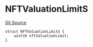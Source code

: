 # NFTValuationLimitS
[Git Source](https://github.com/thrackle-io/rules-engine/blob/6d65728d4e93813016499a87fe04f8385b777100/src/client/token/handler/diamond/RuleStorage.sol)


```solidity
struct NFTValuationLimitS {
    uint16 nftValuationLimit;
}
```

